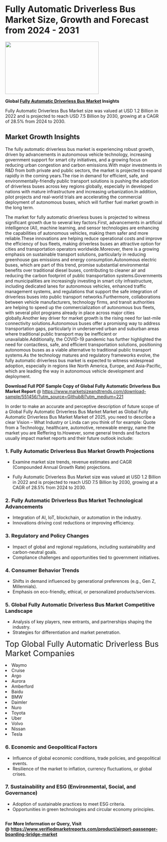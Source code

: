 <H1>Fully Automatic Driverless Bus Market Size, Growth and Forecast from 2024 - 2031</H1><img class="aligncenter size-medium wp-image-584254" src="https://thirdeyenews.in/wp-content/uploads/2024/09/Global-Market-Research-300x168.jpeg" alt="" width="300" height="168" /><p><strong>Global&nbsp;<a href="https://www.marketsizeandtrends.com/download-sample/551456/?utm_source=Github8j?utm_medium=221">Fully Automatic Driverless Bus Market</a> Insights</strong></p><p>Fully Automatic Driverless Bus Market size was valued at USD 1.2 Billion in 2022 and is projected to reach USD 7.5 Billion by 2030, growing at a CAGR of 28.5% from 2024 to 2030.</p><p><h2>Market Growth Insights</h2> <p>The fully automatic driverless bus market is experiencing robust growth, driven by advancements in autonomous vehicle technology, increasing government support for smart city initiatives, and a growing focus on reducing urban congestion and carbon emissions.With major investments in R&D from both private and public sectors, the market is projected to expand rapidly in the coming years.The rise in demand for efficient, safe, and environmentally-friendly public transport solutions is pushing the adoption of driverless buses across key regions globally, especially in developed nations with mature infrastructure and increasing urbanization.In addition, pilot projects and real-world trials are accelerating the commercial deployment of autonomous buses, which will further fuel market growth in the long term.</p> <p>The market for fully automatic driverless buses is projected to witness significant growth due to several key factors.First, advancements in artificial intelligence (AI), machine learning, and sensor technologies are enhancing the capabilities of autonomous vehicles, making them safer and more reliable.These innovations are helping reduce operational costs and improve the efficiency of bus fleets, making driverless buses an attractive option for cities and transportation operators worldwide.Moreover, there is a growing emphasis on sustainable transport solutions, particularly in reducing greenhouse gas emissions and energy consumption.Autonomous electric buses, which are part of this trend, promise substantial environmental benefits over traditional diesel buses, contributing to cleaner air and reducing the carbon footprint of public transportation systems.Governments and municipalities are increasingly investing in smart city infrastructure, including dedicated lanes for autonomous vehicles, enhanced traffic management systems, and regulations that support the safe integration of driverless buses into public transport networks.Furthermore, collaborations between vehicle manufacturers, technology firms, and transit authorities are helping to speed up the commercialization of autonomous bus fleets, with several pilot programs already in place across major cities globally.Another key driver for market growth is the rising need for last-mile connectivity solutions.Autonomous buses offer a promising way to address transportation gaps, particularly in underserved urban and suburban areas where traditional public transport may be inefficient or unavailable.Additionally, the COVID-19 pandemic has further highlighted the need for contactless, safe, and efficient transportation solutions, positioning autonomous buses as a viable alternative to traditional public transport systems.As the technology matures and regulatory frameworks evolve, the fully automatic driverless bus market is expected to witness widespread adoption, especially in regions like North America, Europe, and Asia-Pacific, which are leading the way in autonomous vehicle development and deployment.<p><span class=""><strong>Download Full PDF Sample Copy of Global Fully Automatic Driverless Bus Market Report</strong> @ <a href="https://www.marketsizeandtrends.com/download-sample/551456/?utm_source=Github8j?utm_medium=221" target="_blank">https://www.marketsizeandtrends.com/download-sample/551456/?utm_source=Github8j?utm_medium=221</a></span></p><p>In order to make an accurate and perceptive description of future scope of a Global&nbsp;Fully Automatic Driverless Bus Market Market as Global&nbsp;Fully Automatic Driverless Bus Market Market of 2025, you need to describe a clear Vision &ndash; What Industry or Linda can you think of for example: Quote from a Technology, healthcare, automotive, renewable energy, name the market you are Reffering to.However, some general trends and factors usually impact market reports and their future outlook include:</p><h3>1.&nbsp;<strong>Fully Automatic Driverless Bus Market Growth Projections</strong></h3><ul><li>Examine market size trends, revenue estimates and CAGR (Compounded Annual Growth Rate) projections.</li><li><p>Fully Automatic Driverless Bus Market size was valued at USD 1.2 Billion in 2022 and is projected to reach USD 7.5 Billion by 2030, growing at a CAGR of 28.5% from 2024 to 2030.</p></li></ul><h3>2.&nbsp;<strong>Fully Automatic Driverless Bus Market Technological Advancements</strong></h3><ul><li>Integration of AI, IoT, blockchain, or automation in the industry.</li><li>Innovations driving cost reductions or improving efficiency.</li></ul><h3>3.&nbsp;<strong>Regulatory and Policy Changes</strong></h3><ul><li>Impact of global and regional regulations, including sustainability and carbon-neutral goals.</li><li>Compliance challenges and opportunities tied to government initiatives.</li></ul><h3>4.&nbsp;<strong>Consumer Behavior Trends</strong></h3><ul><li>Shifts in demand influenced by generational preferences (e.g., Gen Z, Millennials).</li><li>Emphasis on eco-friendly, ethical, or personalized products/services.</li></ul><h3>5.&nbsp;<strong>Global Fully Automatic Driverless Bus Market Competitive Landscape</strong></h3><ul><li>Analysis of key players, new entrants, and partnerships shaping the industry.</li><li>Strategies for differentiation and market penetration.</li></ul><p data-pm-slice="1 1 []"><span style="color: inherit; font-family: inherit; font-size: 25px;">Top Global Fully Automatic Driverless Bus Market Companies</span></p><div class="" data-test-id=""><p><li>Waymo</li><li> Cruise</li><li> Argo</li><li> Aurora</li><li> Amberford</li><li> Baidu</li><li> BMW</li><li> Daimler</li><li> Nuro</li><li> Toyota</li><li> Uber</li><li> Volvo</li><li> Nissan</li><li> Tesla</li></p></div><h3>6.&nbsp;<strong>Economic and Geopolitical Factors</strong></h3><ul><li>Influence of global economic conditions, trade policies, and geopolitical events.</li><li>Resilience of the market to inflation, currency fluctuations, or global crises.</li></ul><h3>7.&nbsp;<strong>Sustainability and ESG (Environmental, Social, and Governance)</strong></h3><ul><li>Adoption of sustainable practices to meet ESG criteria.</li><li>Opportunities in green technologies and circular economy principles.</li></ul><h2><strong style="font-size: 14px;">For More Information or Query, Visit @&nbsp;</strong><a style="background-color: #ffffff; font-size: 14px;" href="https://www.marketsizeandtrends.com/report/fully-automatic-driverless-bus-market/" target="_blank">https://www.verifiedmarketreports.com/product/airport-passenger-boarding-bridge-market</a></h2>